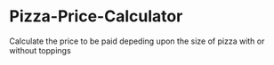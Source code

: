# Pizza-Price-Calculator
Calculate the price to be paid depeding upon the size of pizza with or without toppings
